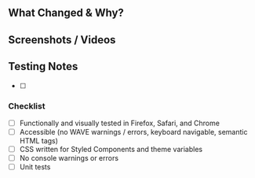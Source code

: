## What Changed & Why?
## Screenshots / Videos
## Testing Notes
- [ ] 
### Checklist
- [ ] Functionally and visually tested in Firefox, Safari, and Chrome
- [ ] Accessible (no WAVE warnings / errors, keyboard navigable, semantic HTML tags)
- [ ] CSS written for Styled Components and theme variables
- [ ] No console warnings or errors
- [ ] Unit tests